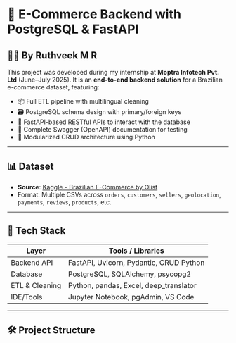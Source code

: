 # 🛒 E-Commerce Backend with PostgreSQL & FastAPI

## 👨‍💻 By Ruthveek M R

This project was developed during my internship at **Moptra Infotech Pvt. Ltd** (June–July 2025). It is an **end-to-end backend solution** for a Brazilian e-commerce dataset, featuring:

- 📦 Full ETL pipeline with multilingual cleaning
- 🗃️ PostgreSQL schema design with primary/foreign keys
- 🚀 FastAPI-based RESTful APIs to interact with the database
- 🧪 Complete Swagger (OpenAPI) documentation for testing
- 🔄 Modularized CRUD architecture using Python

---

## 📊 Dataset

- **Source**: [Kaggle - Brazilian E-Commerce by Olist](https://www.kaggle.com/datasets/olistbr/brazilian-ecommerce)
- Format: Multiple CSVs across `orders`, `customers`, `sellers`, `geolocation`, `payments`, `reviews`, `products`, etc.

---

## 🧱 Tech Stack

| Layer          | Tools / Libraries                          |
|----------------|--------------------------------------------|
| Backend API    | FastAPI, Uvicorn, Pydantic, CRUD Python    |
| Database       | PostgreSQL, SQLAlchemy, psycopg2           |
| ETL & Cleaning | Python, pandas, Excel, deep_translator     |
| IDE/Tools      | Jupyter Notebook, pgAdmin, VS Code         |

---

## 🛠️ Project Structure

